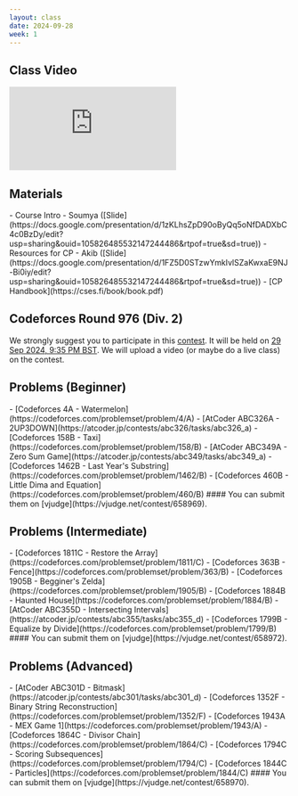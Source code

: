 ```yaml
---
layout: class
date: 2024-09-28
week: 1
---
```


## Class Video
<div class="video-container">
    <iframe src="https://www.youtube.com/embed/G7KnRwY7vf0" frameborder="0" allow="accelerometer; autoplay; clipboard-write; encrypted-media; gyroscope; picture-in-picture" allowfullscreen></iframe>
</div>

## Materials
<div class="ybox" markdown="1">
- Course Intro - Soumya ([Slide](https://docs.google.com/presentation/d/1zKLhsZpD90oByQq5oNfDADXbC4c0BzDy/edit?usp=sharing&ouid=105826485532147244486&rtpof=true&sd=true))
- Resources for CP - Akib ([Slide](https://docs.google.com/presentation/d/1FZ5D0STzwYmkIvlSZaKwxaE9NJ-Bi0iy/edit?usp=sharing&ouid=105826485532147244486&rtpof=true&sd=true))
- [CP Handbook](https://cses.fi/book/book.pdf)
</div>

## Codeforces Round 976 (Div. 2)
We strongly suggest you to participate in this [contest](https://codeforces.com/blog/entry/134422). It will be held on [29 Sep 2024, 9:35 PM BST](https://www.timeanddate.com/worldclock/fixedtime.html?day=29&month=9&year=2024&hour=18&min=35&sec=0&p1=166). We will upload a video (or maybe do a live class) on the contest.

## Problems (Beginner)
<div class="ybox" markdown="1">
- [Codeforces 4A - Watermelon](https://codeforces.com/problemset/problem/4/A)
- [AtCoder ABC326A - 2UP3DOWN](https://atcoder.jp/contests/abc326/tasks/abc326_a)
- [Codeforces 158B - Taxi](https://codeforces.com/problemset/problem/158/B)
- [AtCoder ABC349A - Zero Sum Game](https://atcoder.jp/contests/abc349/tasks/abc349_a)
- [Codeforces 1462B - Last Year's Substring](https://codeforces.com/problemset/problem/1462/B)
- [Codeforces 460B - Little Dima and Equation](https://codeforces.com/problemset/problem/460/B)
#### You can submit them on [vjudge](https://vjudge.net/contest/658969).
</div>

## Problems (Intermediate)
<div class="ybox" markdown="1">
- [Codeforces 1811C - Restore the Array](https://codeforces.com/problemset/problem/1811/C)
- [Codeforces 363B - Fence](https://codeforces.com/problemset/problem/363/B)
- [Codeforces 1905B - Begginer's Zelda](https://codeforces.com/problemset/problem/1905/B)
- [Codeforces 1884B - Haunted House](https://codeforces.com/problemset/problem/1884/B)
- [AtCoder ABC355D - Intersecting Intervals](https://atcoder.jp/contests/abc355/tasks/abc355_d)
- [Codeforces 1799B - Equalize by Divide](https://codeforces.com/problemset/problem/1799/B)
#### You can submit them on [vjudge](https://vjudge.net/contest/658972).
</div>

## Problems (Advanced)
<div class="ybox" markdown="1">
- [AtCoder ABC301D - Bitmask](https://atcoder.jp/contests/abc301/tasks/abc301_d)
- [Codeforces 1352F - Binary String Reconstruction](https://codeforces.com/problemset/problem/1352/F)
- [Codeforces 1943A - MEX Game 1](https://codeforces.com/problemset/problem/1943/A)
- [Codeforces 1864C - Divisor Chain](https://codeforces.com/problemset/problem/1864/C)
- [Codeforces 1794C - Scoring Subsequences](https://codeforces.com/problemset/problem/1794/C)
- [Codeforces 1844C - Particles](https://codeforces.com/problemset/problem/1844/C)
#### You can submit them on [vjudge](https://vjudge.net/contest/658970).
</div>
